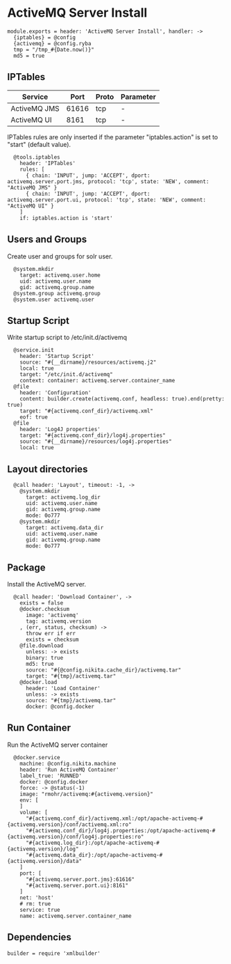 
# ActiveMQ Server Install

    module.exports = header: 'ActiveMQ Server Install', handler: ->
      {iptables} = @config
      {activemq} = @config.ryba
      tmp = "/tmp_#{Date.now()}"
      md5 = true

## IPTables

| Service      | Port  | Proto | Parameter |
|--------------|-------|-------|-----------|
| ActiveMQ JMS | 61616 | tcp   | -         |
| ActiveMQ UI  |  8161 | tcp   | -         |


IPTables rules are only inserted if the parameter "iptables.action" is set to
"start" (default value).

      @tools.iptables
        header: 'IPTables'
        rules: [
          { chain: 'INPUT', jump: 'ACCEPT', dport: activemq.server.port.jms, protocol: 'tcp', state: 'NEW', comment: "ActiveMQ JMS" }
          { chain: 'INPUT', jump: 'ACCEPT', dport: activemq.server.port.ui, protocol: 'tcp', state: 'NEW', comment: "ActiveMQ UI" }
        ]
        if: iptables.action is 'start'

## Users and Groups
Create user and groups for solr user.

      @system.mkdir
        target: activemq.user.home
        uid: activemq.user.name
        gid: activemq.group.name
      @system.group activemq.group
      @system.user activemq.user

## Startup Script

Write startup script to /etc/init.d/activemq

      @service.init
        header: 'Startup Script'
        source: "#{__dirname}/resources/activemq.j2"
        local: true
        target: "/etc/init.d/activemq"
        context: container: activemq.server.container_name
      @file
        header: 'Configuration'
        content: builder.create(activemq.conf, headless: true).end(pretty: true)
        target: "#{activemq.conf_dir}/activemq.xml"
        eof: true
      @file
        header: 'Log4J properties'
        target: "#{activemq.conf_dir}/log4j.properties"
        source: "#{__dirname}/resources/log4j.properties"
        local: true

## Layout directories

      @call header: 'Layout', timeout: -1, ->
        @system.mkdir
          target: activemq.log_dir
          uid: activemq.user.name
          gid: activemq.group.name
          mode: 0o777
        @system.mkdir
          target: activemq.data_dir
          uid: activemq.user.name
          gid: activemq.group.name
          mode: 0o777

## Package
Install the ActiveMQ server.

      @call header: 'Download Container', ->
        exists = false
        @docker.checksum
          image: 'activemq'
          tag: activemq.version
        , (err, status, checksum) ->
          throw err if err
          exists = checksum
        @file.download
          unless: -> exists
          binary: true
          md5: true
          source: "#{@config.nikita.cache_dir}/activemq.tar"
          target: "#{tmp}/activemq.tar"
        @docker.load
          header: 'Load Container'
          unless: -> exists
          source: "#{tmp}/activemq.tar"
          docker: @config.docker

## Run Container
Run the ActiveMQ server container

      @docker.service
        machine: @config.nikita.machine
        header: 'Run ActiveMQ Container'
        label_true: 'RUNNED'
        docker: @config.docker
        force: -> @status(-1)
        image: "rmohr/activemq:#{activemq.version}"
        env: [
        ]
        volume: [
          "#{activemq.conf_dir}/activemq.xml:/opt/apache-activemq-#{activemq.version}/conf/activemq.xml:ro"
          "#{activemq.conf_dir}/log4j.properties:/opt/apache-activemq-#{activemq.version}/conf/log4j.properties:ro"
          "#{activemq.log_dir}:/opt/apache-activemq-#{activemq.version}/log"
          "#{activemq.data_dir}:/opt/apache-activemq-#{activemq.version}/data"
        ]
        port: [
          "#{activemq.server.port.jms}:61616"
          "#{activemq.server.port.ui}:8161"
        ]
        net: 'host'
        # rm: true
        service: true
        name: activemq.server.container_name

## Dependencies

    builder = require 'xmlbuilder'
